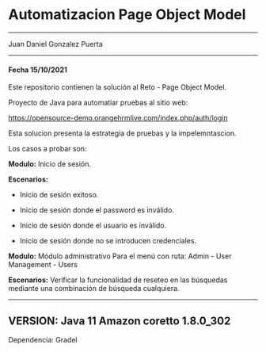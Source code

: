 # Automatizacion Page Object Model

---------------------
Juan Daniel Gonzalez Puerta

--------------------------
#### Fecha 15/10/2021

Este repositorio contienen la solución al Reto - Page Object Model.

Proyecto de Java para automatiar pruebas al sitio web: 

https://opensource-demo.orangehrmlive.com/index.php/auth/login

Esta solucion presenta la estrategia de pruebas y la impelemntascion.

Los casos a probar son:

**Modulo:** Inicio de sesión.

**Escenarios:** 
- Inicio de sesión exitoso.

- Inicio  de sesión donde el password es inválido.

- Inicio  de sesión donde el usuario es inválido.

- Inicio  de sesión donde no se introducen credenciales.


**Modulo:**  Módulo administrativo Para el menú con ruta: Admin - User Management - Users

**Escenarios:**   Verificar la funcionalidad de reseteo en las búsquedas mediante una combinación de búsqueda cualquiera.


----------------------------------------
VERSION: Java 11 Amazon coretto 1.8.0_302
----------------------------------------
Dependencia: Gradel
